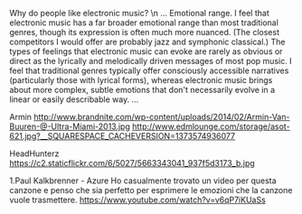Why do people like electronic music? \n
...
Emotional range. I feel that electronic music has a far broader emotional range than most traditional genres, though its expression is often much more nuanced. (The closest competitors I would offer are probably jazz and symphonic classical.) The types of feelings that electronic music can evoke are rarely as obvious or direct as the lyrically and melodically driven messages of most pop music. I feel that traditional genres typically offer consciously accessible narratives (particularly those with lyrical forms), whereas electronic music brings about more complex, subtle emotions that don't necessarily evolve in a linear or easily describable way.
...

Armin
http://www.brandnite.com/wp-content/uploads/2014/02/Armin-Van-Buuren-@-Ultra-Miami-2013.jpg
http://www.edmlounge.com/storage/asot-621.jpg?__SQUARESPACE_CACHEVERSION=1373574936077

HeadHunterz
https://c2.staticflickr.com/6/5027/5663343041_937f5d3173_b.jpg



1.Paul Kalkbrenner - Azure
	Ho casualmente trovato un video per questa canzone e penso che sia perfetto per esprimere le emozioni che la 			canzone vuole trasmettere.
	https://www.youtube.com/watch?v=v6qP7iKUaSs
	

